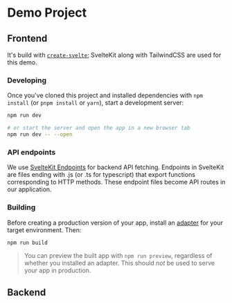 # Demo Project

## Frontend

It's build with [`create-svelte`](https://github.com/sveltejs/kit/tree/master/packages/create-svelte);
SvelteKit along with TailwindCSS are used for this demo.


### Developing

Once you've cloned this project and installed dependencies with `npm install` (or `pnpm install` or `yarn`), start a development server:

```bash
npm run dev

# or start the server and open the app in a new browser tab
npm run dev -- --open
```

### API endpoints

We use [SvelteKit Endpoints](https://kit.svelte.dev/docs#routing-endpoints) for backend API fetching. Endpoints in SvelteKit are files ending with .js (or .ts for typescript) that export functions corresponding to HTTP methods. These endpoint files become API routes in our application.

### Building

Before creating a production version of your app, install an [adapter](https://kit.svelte.dev/docs#adapters) for your target environment. Then:

```bash
npm run build
```

> You can preview the built app with `npm run preview`, regardless of whether you installed an adapter. This should _not_ be used to serve your app in production.


## Backend

